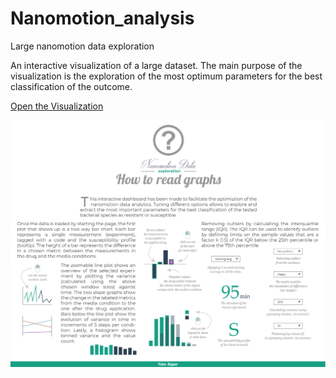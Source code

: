 # Nanomotion_analysis
Large nanomotion data exploration

An interactive visualization of a large dataset. The main purpose of the visualization is the exploration of the most optimum parameters for the best classification of the outcome.

[Open the Visualization](https://stup4r.github.io/Nanomotion_analysis/)



![Screenshot](/additions/infoHowto.svg)
